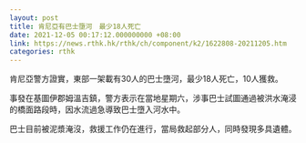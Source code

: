 ```yaml
---
layout: post
title: 肯尼亞有巴士墮河　最少18人死亡
date: 2021-12-05 00:17:12.000000000 +08:00
link: https://news.rthk.hk/rthk/ch/component/k2/1622808-20211205.htm
categories: rthk
---
```


肯尼亞警方證實，東部一架載有30人的巴士墮河，最少18人死亡，10人獲救。

事發在基圖伊郡姆溫吉鎮，警方表示在當地星期六，涉事巴士試圖通過被洪水淹浸的橋面路段時，因水流過急導致巴士墮入河水中。

巴士目前被泥漿淹沒，救援工作仍在進行，當局救起部分人，同時發現多具遺體。
